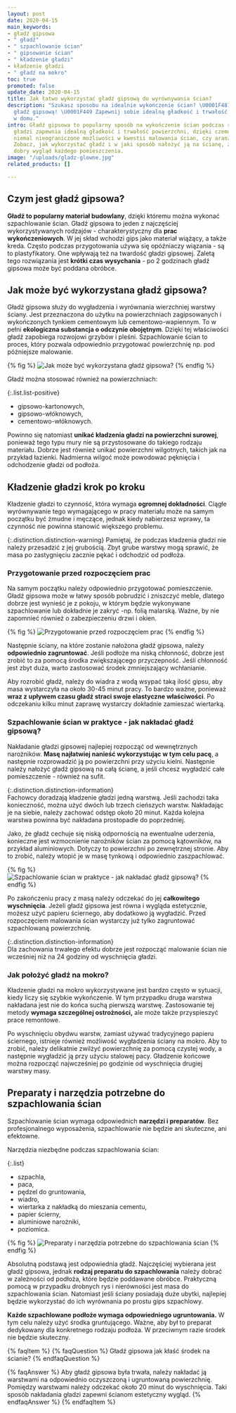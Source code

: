 ```yaml
---
layout: post
date: 2020-04-15
main_keywords:
- gładź gipsowa
- " gładź"
- " szpachlowanie ścian"
- " gipsowanie ścian"
- " kładzenie gładzi"
- kładzenie gładzi
- " gładź na mokro"
toc: true
promoted: false
update_date: 2020-04-15
title: Jak łatwo wykorzystać gładź gipsową do wyrównywania ścian?
description: "Szukasz sposobu na idealnie wykończenie ścian? \U0001F481‍♂️ Wypróbuj
  gładź gipsową! \U0001F449 Zapewnij sobie idealną gładkość i trwałość powierzchni
  w domu."
intro: Gładź gipsowa to popularny sposób na wykończenie ścian podczas remontu. Użycie
  gładzi zapewnia idealną gładkość i trwałość powierzchni, dzięki czemu zyskujesz
  niemal nieograniczone możliwości w kwestii malowania ścian, czy aranżacji wnętrz.
  Zobacz, jak wykorzystać gładź i w jaki sposób nałożyć ją na ścianę, żeby uzyskać
  dobry wygląd każdego pomieszczenia.
image: "/uploads/gladz-glowne.jpg"
related_products: []

---
```

## Czym jest gładź gipsowa?

**Gładź to popularny materiał budowlany**, dzięki któremu można wykonać szpachlowanie ścian. Gładź gipsowa to jeden z najczęściej wykorzystywanych rodzajów - charakterystyczny dla **prac wykończeniowych**. W jej skład wchodzi gips jako materiał wiążący, a także kreda. Często podczas przygotowania używa się opóźniaczy wiązania - są to plastyfikatory. One wpływają też na twardość gładzi gipsowej. Zaletą tego rozwiązania jest **krótki czas wysychania** - po 2 godzinach gładź gipsowa może być poddana obróbce.

## Jak może być wykorzystana gładź gipsowa?

Gładź gipsowa służy do wygładzenia i wyrównania wierzchniej warstwy ściany. Jest przeznaczona do użytku na powierzchniach zagipsowanych i wykończonych tynkiem cementowym lub cementowo-wapiennym.  To w pełni **ekologiczna substancja o odczynie obojętnym**. Dzięki tej właściwości gładź zapobiega rozwojowi grzybów i pleśni. Szpachlowanie ścian to proces, który pozwala odpowiednio przygotować powierzchnię np. pod późniejsze malowanie.

{% fig %}
![Jak może być wykorzystana gładź gipsowa?](/uploads/1-gladz.jpg "Jak może być wykorzystana gładź gipsowa?")
{% endfig %}

Gładź można stosować również na powierzchniach:

{:.list.list-positive}

* gipsowo-kartonowych,
* gipsowo-włóknowych,
* cementowo-włóknowych.

Powinno się natomiast **unikać kładzenia gładzi na powierzchni surowej**, ponieważ tego typu mury nie są przystosowane do takiego rodzaju materiału. Dobrze jest również unikać powierzchni wilgotnych, takich jak na przykład łazienki. Nadmierna wilgoć może powodować pęknięcia i odchodzenie gładzi od podłoża.

## Kładzenie gładzi krok po kroku

Kładzenie gładzi to czynność, która wymaga **ogromnej dokładności**. Ciągłe wyrównywanie tego wymagającego w pracy materiału może na samym początku być żmudne i męczące, jednak kiedy nabierzesz wprawy, ta czynność nie powinna stanowić większego problemu.

{:.distinction.distinction-warning}
Pamiętaj, że podczas kładzenia gładzi nie należy przesadzić z jej grubością. Zbyt grube warstwy mogą sprawić, że masa po zastygnięciu zacznie pękać i odchodzić od podłoża.

### Przygotowanie przed rozpoczęciem prac

Na samym początku należy odpowiednio przygotować pomieszczenie. Gładź gipsowa może w łatwy sposób pobrudzić i zniszczyć meble, dlatego dobrze jest wynieść je z pokoju, w którym będzie wykonywane szpachlowanie lub dokładnie je zakryć -np. folią malarską. Ważne, by nie zapomnieć również o zabezpieczeniu drzwi i okien.

{% fig %}
![Przygotowanie przed rozpoczęciem prac](/uploads/folia-gladz.jpg "Przygotowanie przed rozpoczęciem prac")
{% endfig %}

Następnie ściany, na które zostanie nałożona gładź gipsowa, należy **odpowiednio zagruntować**. Jeśli podłoże ma niską chłonność, dobrze jest zrobić to za pomocą środka zwiększającego przyczepność. Jeśli chłonność jest zbyt duża, warto zastosować środek zmniejszający wchłanianie.

Aby rozrobić gładź, należy do wiadra z wodą wsypać taką ilość gipsu, aby masa wystarczyła na około 30-45 minut pracy. To bardzo ważne, ponieważ **wraz z upływem czasu gładź straci swoje elastyczne właściwości**. Po odczekaniu kilku minut zaprawę wystarczy dokładnie zamieszać wiertarką.

### Szpachlowanie ścian w praktyce - jak nakładać gładź gipsową?

Nakładanie gładzi gipsowej najlepiej rozpocząć od wewnętrznych narożników. **Masę najłatwiej nanieść wykorzystując w tym celu pacę**, a następnie rozprowadzić ją po powierzchni przy użyciu kielni. Następnie należy nałożyć gładź gipsową na całą ścianę, a jeśli chcesz wygładzić całe pomieszczenie - również na sufit.

{:.distinction.distinction-information}  
Fachowcy doradzają kładzenie gładzi jedną warstwą. Jeśli zachodzi taka konieczność, można użyć dwóch lub trzech cieńszych warstw. Nakładając je na siebie, należy zachować odstęp około 20 minut. Każda kolejna warstwa powinna być nakładana prostopadle do poprzedniej.

Jako, że gładź cechuje się niską odpornością na ewentualne uderzenia, konieczne jest wzmocnienie  narożników ścian za pomocą kątowników, na przykład aluminiowych. Dotyczy to powierzchni po zewnętrznej stronie. Aby to zrobić, należy wtopić je w masę tynkową i odpowiednio zaszpachlować.

{% fig %}
![Szpachlowanie ścian w praktyce - jak nakładać gładź gipsową?](/uploads/szpachl-gladz.jpg "Szpachlowanie ścian w praktyce - jak nakładać gładź gipsową?")
{% endfig %}

Po zakończeniu pracy z masą należy odczekać do jej **całkowitego wyschnięcia**. Jeżeli gładź gipsowa jest równa i wygląda estetycznie, możesz użyć papieru ściernego, aby dodatkowo ją wygładzić. Przed rozpoczęciem malowania ścian wystarczy już tylko zagruntować szpachlowaną powierzchnię.

{:.distinction.distinction-information}  
Dla zachowania trwałego efektu dobrze jest rozpocząć malowanie ścian nie wcześniej niż na 24 godziny od wyschnięcia gładzi.

### Jak położyć gładź na mokro?

Kładzenie gładzi na mokro wykorzystywane jest bardzo często w sytuacji, kiedy liczy się szybkie wykończenie. W tym przypadku druga warstwa nakładana jest nie do końca suchą pierwszą warstwę. Zastosowanie tej metody **wymaga szczególnej ostrożności,** ale może także przyspieszyć prace remontowe.

Po wyschnięciu obydwu warstw, zamiast używać tradycyjnego papieru ściernego, istnieje również możliwość wygładzenia ściany na mokro. Aby to zrobić, należy delikatnie zwilżyć powierzchnię za pomocą czystej wody, a następnie wygładzić ją przy użyciu stalowej pacy. Gładzenie końcowe można rozpocząć najwcześniej po godzinie od wyschnięcia drugiej warstwy masy.

## Preparaty i narzędzia potrzebne do szpachlowania ścian

Szpachlowanie ścian wymaga odpowiednich **narzędzi i preparatów**. Bez profesjonalnego wyposażenia, szpachlowanie nie będzie ani skuteczne, ani efektowne.

Narzędzia niezbędne podczas szpachlowania ścian:

{:.list}

* szpachla,
* paca,
* pędzel do gruntowania,
* wiadro,
* wiertarka z nakładką do mieszania cementu,
* papier ścierny,
* aluminiowe narożniki,
* poziomica.

{% fig %}
![Preparaty i narzędzia potrzebne do szpachlowania ścian](/uploads/narzedzia-gladz.jpg "Preparaty i narzędzia potrzebne do szpachlowania ścian")
{% endfig %}

Absolutną podstawą jest odpowiednia gładź. Najczęściej wybierana jest gładź gipsowa, jednak **rodzaj preparatu do szpachlowania** należy dobrać w zależności od podłoża, które będzie poddawane obróbce. Praktyczną pomocą w przypadku drobnych rys i nierówności jest masa do szpachlowania ścian. Natomiast jeśli ściany posiadają duże ubytki, najlepiej będzie wykorzystać do ich wyrównania po prostu gips szpachlowy.

**Każde szpachlowane podłoże wymaga odpowiedniego ugruntowania.** W tym celu należy użyć środka gruntującego. Ważne, aby był to preparat dedykowany dla konkretnego rodzaju podłoża. W przeciwnym razie środek nie będzie skuteczny.

{% faqItem %}
{% faqQuestion %}
Gładź gipsowa jak kłaść środek na ścianie?
{% endfaqQuestion %}

{% faqAnswer %}
Aby gładź gipsowa była trwała, należy nakładać ją warstwami na odpowiednio oczyszczoną i ugruntowaną powierzchnię. Pomiędzy warstwami należy odczekać około 20 minut do wyschnięcia. Taki sposób nakładania gładzi zapewni ścianom estetyczny wygląd.
{% endfaqAnswer %}
{% endfaqItem %}